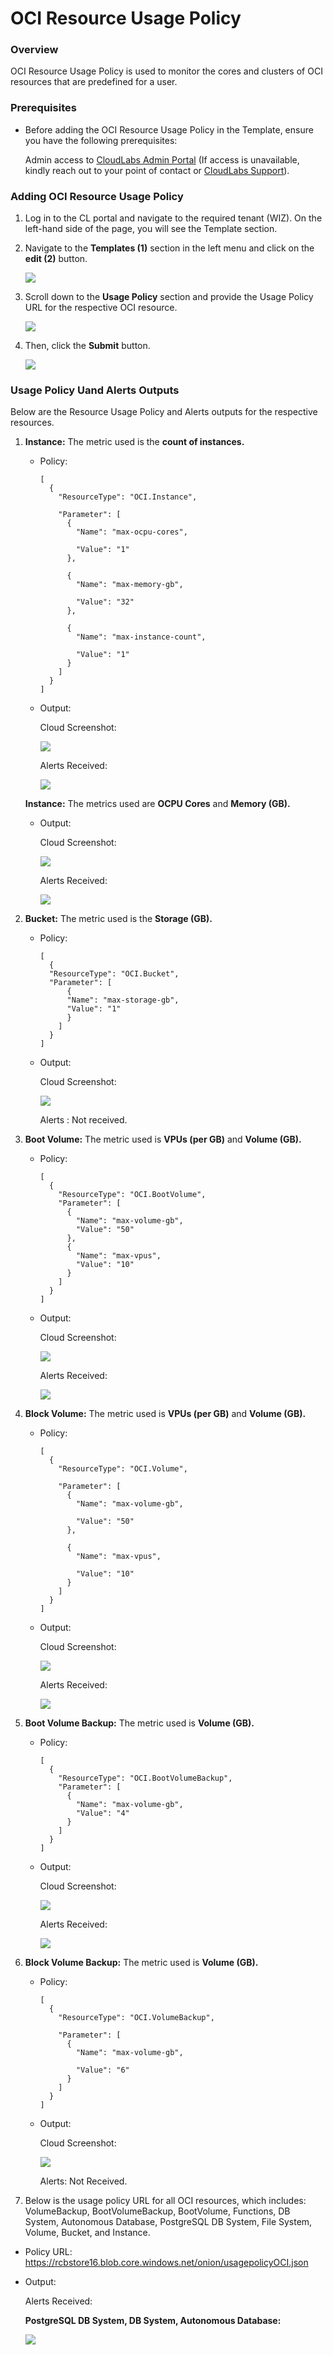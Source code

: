 # OCI Resource Usage Policy

### Overview

OCI Resource Usage Policy is used to monitor the cores and clusters of OCI resources that are predefined for a user.

### Prerequisites

- Before adding the OCI Resource Usage Policy in the Template, ensure you have the following prerequisites:      
  
  Admin access to [CloudLabs Admin Portal](https://admin.cloudlabs.ai/) (If access is unavailable, kindly reach out to your point of contact or [CloudLabs Support](https://docs.cloudlabs.ai/RequestSupport)).

### Adding OCI Resource Usage Policy

1. Log in to the CL portal and navigate to the required tenant (WIZ). On the left-hand side of the page, you will see the Template section.

2. Navigate to the **Templates (1)** section in the left menu and click on the **edit (2)** button.

   ![](./img/01.png)

3. Scroll down to the **Usage Policy** section and provide the Usage Policy URL for the respective OCI resource. 
   
   ![](./img/02.png)

4. Then, click the **Submit** button.

   ![](./img/03.png)

### Usage Policy Uand Alerts Outputs

Below are the Resource Usage Policy and Alerts outputs for the respective resources.

1. **Instance:** The metric used is the **count of instances.**

   - Policy:

      ```
      [
        {
          "ResourceType": "OCI.Instance",
      
          "Parameter": [
            {
              "Name": "max-ocpu-cores",
      
              "Value": "1"
            },
      
            {
              "Name": "max-memory-gb",
      
              "Value": "32"
            },
      
            {
              "Name": "max-instance-count",
      
              "Value": "1"
            }
          ]
        }
      ] 
      ```

   - Output:

       Cloud Screenshot: 

       ![](./img/04.png)

       Alerts Received: 
        
       ![](./img/05.png)

   **Instance:** The metrics used are **OCPU Cores** and **Memory (GB).**

   - Output:

       Cloud Screenshot: 

       ![](./img/06.png)

       Alerts Received: 

       ![](./img/07.png)

2. **Bucket:** The metric used is the **Storage (GB).** 

   - Policy:

      ```
      [
        {
        "ResourceType": "OCI.Bucket",
        "Parameter": [
            {
            "Name": "max-storage-gb",
            "Value": "1"
            }
          ]
        }
      ]
      ```

   - Output:

       Cloud Screenshot: 

       ![](./img/08.png)

       Alerts : Not received.      

3. **Boot Volume:** The metric used is **VPUs (per GB)** and **Volume (GB).**

   - Policy:

      ```
      [
        {
          "ResourceType": "OCI.BootVolume",
          "Parameter": [
            {
              "Name": "max-volume-gb",
              "Value": "50"
            },
            {
              "Name": "max-vpus",
              "Value": "10"
            }
          ]
        }
      ]
      ```

   - Output:

       Cloud Screenshot: 

       ![](./img/09.png)

       Alerts Received: 
        
       ![](./img/10.png)

4. **Block Volume:** The metric used is **VPUs (per GB)** and **Volume (GB).**

   - Policy:

      ```
      [
        {
          "ResourceType": "OCI.Volume",
      
          "Parameter": [
            {
              "Name": "max-volume-gb",
      
              "Value": "50"
            },
      
            {
              "Name": "max-vpus",
      
              "Value": "10"
            }
          ]
        }
      ]
      ```

   - Output:

       Cloud Screenshot: 

       ![](./img/11.png)

       Alerts Received: 
        
       ![](./img/12.png)

5. **Boot Volume Backup:** The metric used is **Volume (GB).**

   - Policy:

      ```
      [
        {
          "ResourceType": "OCI.BootVolumeBackup",
          "Parameter": [
            {
              "Name": "max-volume-gb",
              "Value": "4"
            }
          ]
        }
      ]
      ```

   - Output:

       Cloud Screenshot: 

       ![](./img/13.png)

       Alerts Received: 
        
       ![](./img/14.png)

6. **Block Volume Backup:** The metric used is **Volume (GB).** 

   - Policy:

      ```
      [
        {
          "ResourceType": "OCI.VolumeBackup",
      
          "Parameter": [
            {
              "Name": "max-volume-gb",
      
              "Value": "6"
            }
          ]
        }
      ]
      ```

   - Output:

       Cloud Screenshot: 

       ![](./img/16.png)

       Alerts: Not Received.    

7. Below is the usage policy URL for all OCI resources, which includes: VolumeBackup, BootVolumeBackup, BootVolume, Functions, DB System, Autonomous Database, PostgreSQL DB System, File System, Volume, Bucket, and Instance.

  - Policy URL: https://rcbstore16.blob.core.windows.net/onion/usagepolicyOCI.json 

  - Output:

       Alerts Received: 

       **PostgreSQL DB System, DB System, Autonomous Database:**
        
       ![](./img/15.png)





